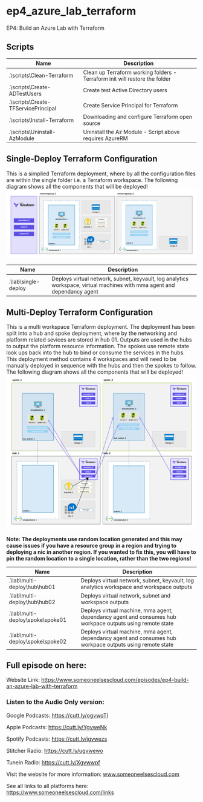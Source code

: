 # ep4_azure_lab_terraform
EP4: Build an Azure Lab with Terraform

## Scripts

|Name|Description|
|---|---|
|.\scripts\Clean-Terraform|Clean up Terraform working folders - Terraform init will restore the folder|
|.\scripts\Create-ADTestUsers|Create test Active Directory users|
|.\scripts\Create-TFServicePrincipal|Create Service Principal for Terraform|
|.\scripts\Install-Terraform|Downloading and configure Terraform open source|
|.\scripts\Uninstall-AzModule|Uninstall the Az Module - Script above requires AzureRM|

## Single-Deploy Terraform Configuration

This is a simplied Terraform deployment, where by all the configuration files are within the single folder i.e. a Terraform workspace. The following diagram shows all the components that will be deployed!
![single-deploy-diagram](files/single-deploy-diagram.png)

|Name|Description|
|---|---|
|.\lab\single-deploy|Deploys virtual network, subnet, keyvault, log analytics workspace, virtual machines with mma agent and dependancy agent|



## Multi-Deploy Terraform Configuration
This is a multi workspace Terraform deployment. The deployment has been split into a hub and spoke deployment, where by the networking and platform related sevices are stored in hub 01. Outputs are used in the hubs to output the platform resource information. The spokes use remote state look ups back into the hub to bind or consume the services in the hubs. This deployment method contains 4 workspaces and will need to be manually deployed in sequence with the hubs and then the spokes to follow. The following diagram shows all the components that will be deployed!
![multi-deploy-diagram](files/multi-deploy-diagram.png)

**Note: The deployments use random location generated and this may cause issues if you have a resource group in a region and trying to deploying a nic in another region. If you wanted to fix this, you will have to pin the random location to a single location, rather than the two regions!**

|Name|Description|
|---|---|
|.\lab\multi-deploy\hub\hub01|Deploys virtual network, subnet, keyvault, log analytics workspace and workspace outputs|
|.\lab\multi-deploy\hub\hub02|Deploys virtual network, subnet and workspace outputs|
|.\lab\multi-deploy\spoke\spoke01|Deploys virtual machine, mma agent, dependancy agent and consumes hub workpace outputs using remote state|
|.\lab\multi-deploy\spoke\spoke02|Deploys virtual machine, mma agent, dependancy agent and consumes hub workpace outputs using remote state|

## Full episode on here:
Website Link: https://www.someoneelsescloud.com/episodes/ep4-build-an-azure-lab-with-terraform

### Listen to the Audio Only version:

Google Podcasts: https://cutt.ly/ogvwqTl

Apple Podcasts: https://cutt.ly/YgvweNk

Spotify Podcasts: https://cutt.ly/igvwezs

Stitcher Radio: https://cutt.ly/ugvwewo

Tunein Radio: https://cutt.ly/Xgvwwpf

Visit the website for more information: www.someoneelsescloud.com

See all links to all platforms here: https://www.someoneelsescloud.com/links
